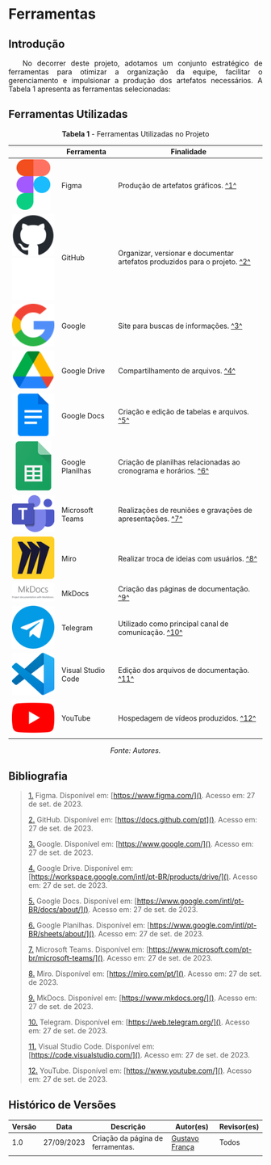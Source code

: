 # Ferramentas

## Introdução

<p style="text-align: justify;">&emsp;&emsp;No decorrer deste projeto, adotamos um conjunto estratégico de ferramentas para otimizar a organização da equipe, facilitar o gerenciamento e impulsionar a produção dos artefatos necessários. A Tabela 1 apresenta as ferramentas selecionadas:</p>

## Ferramentas Utilizadas

<center>

**Tabela 1** - Ferramentas Utilizadas no Projeto

|                                                                                                                               | Ferramenta         | Finalidade                                                                                                   |
| :---------------------------------------------------------------------------------------------------------------------------: | ------------------ | ------------------------------------------------------------------------------------------------------------ |
|                                       ![Logo do Figma](../assets/ferramentas/figma.png)                                       | Figma              | Produção de artefatos gráficos. <a id="anchor_1" href="#FRM1">^1^</a>                                        |
| ![Logo do GitHub](../assets/ferramentas/github.png#only-light)![Logo do GitHub](../assets/ferramentas/github-e.png#only-dark) | GitHub             | Organizar, versionar e documentar artefatos produzidos para o projeto. <a id="anchor_2" href="#FRM2">^2^</a> |
|                                      ![Logo do Google](../assets/ferramentas/google.png)                                      | Google             | Site para buscas de informações. <a id="anchor_3" href="#FRM3">^3^</a>                                       |
|                                   ![Logo do Google Drive](../assets/ferramentas/gdrive.png)                                   | Google Drive       | Compartilhamento de arquivos. <a id="anchor_4" href="#FRM4">^4^</a>                                          |
|                                    ![Logo do Google Docs](../assets/ferramentas/gdocs.png)                                    | Google Docs        | Criação e edição de tabelas e arquivos. <a id="anchor_5" href="#FRM5">^5^</a>                                |
|                                ![Logo do Google Planilhas](../assets/ferramentas/gsheets.png)                                 | Google Planilhas   | Criação de planilhas relacionadas ao cronograma e horários. <a id="anchor_6" href="#FRM6">^6^</a>            |
|                                  ![Logo do Microsoft Teams](../assets/ferramentas/teams.png)                                  | Microsoft Teams    | Realizações de reuniões e gravações de apresentações. <a id="anchor_7" href="#FRM7">^7^</a>                  |
|                                        ![Logo do Miro](../assets/ferramentas/miro.png)                                        | Miro               | Realizar troca de ideias com usuários. <a id="anchor_8" href="#FRM8">^8^</a>                                 |
|                                      ![Logo do MkDocs](../assets/ferramentas/mkdocs.png)                                      | MkDocs             | Criação das páginas de documentação. <a id="anchor_9" href="#FRM9">^9^</a>                                   |
|                                    ![Logo do Telegram](../assets/ferramentas/telegram.png)                                    | Telegram           | Utilizado como principal canal de comunicação. <a id="anchor_10" href="#FRM10">^10^</a>                      |
|                                ![Logo do Visual Studio Code](../assets/ferramentas/vscode.png)                                | Visual Studio Code | Edição dos arquivos de documentação. <a id="anchor_11" href="#FRM11">^11^</a>                                |
|                                     ![Logo do Youtube](../assets/ferramentas/youtube.png)                                     | YouTube            | Hospedagem de vídeos produzidos. <a id="anchor_12" href="#FRM12">^12^</a>                                    |
  

_Fonte: Autores._

</center>

## Bibliografia

> <a id="FRM3" href="#anchor_1">1.</a> Figma. Disponível em: [https://www.figma.com/](). Acesso em: 27 de set. de 2023.
>
> <a id="FRM1" href="#anchor_2">2.</a> GitHub. Disponível em: [https://docs.github.com/pt](). Acesso em: 27 de set. de 2023.
>
> <a id="FRM8" href="#anchor_3">3.</a> Google. Disponível em: [https://www.google.com/](). Acesso em: 27 de set. de 2023.
>
> <a id="FRM10" href="#anchor_4">4.</a> Google Drive. Disponível em: [https://workspace.google.com/intl/pt-BR/products/drive/](). Acesso em: 27 de set. de 2023.
>
> <a id="FRM9" href="#anchor_5">5.</a> Google Docs. Disponível em: [https://www.google.com/intl/pt-BR/docs/about/](). Acesso em: 27 de set. de 2023.
>
> <a id="FRM8" href="#anchor_6">6.</a> Google Planilhas. Disponível em: [https://www.google.com/intl/pt-BR/sheets/about/](). Acesso em: 27 de set. de 2023.
>
> <a id="FRM2" href="#anchor_7">7.</a> Microsoft Teams. Disponível em: [https://www.microsoft.com/pt-br/microsoft-teams/](). Acesso em: 27 de set. de 2023.
>
> <a id="FRM13" href="#anchor_8">8.</a> Miro. Disponível em: [https://miro.com/pt/](). Acesso em: 27 de set. de 2023.
>
> <a id="FRM4" href="#anchor_9">9.</a> MkDocs. Disponível em: [https://www.mkdocs.org/](). Acesso em: 27 de set. de 2023.
>
> <a id="FRM11" href="#anchor_10">10.</a> Telegram. Disponível em: [https://web.telegram.org/](). Acesso em: 27 de set. de 2023.
>
> <a id="FRM5" href="#anchor 11">11.</a> Visual Studio Code. Disponível em: [https://code.visualstudio.com/](). Acesso em: 27 de set. de 2023.
>
> <a id="FRM7" href="#anchor_12">12.</a> YouTube. Disponível em: [https://www.youtube.com/](). Acesso em: 27 de set. de 2023.
>





## Histórico de Versões

| Versão | Data       | Descrição                         | Autor(es)                                       | Revisor(es) |
| ------ | ---------- | --------------------------------- | ----------------------------------------------- | ----------- |
| 1.0    | 27/09/2023 | Criação da página de ferramentas. | [Gustavo França](https://github.com/gustavofbs) | Todos       |
|        |